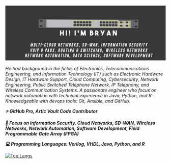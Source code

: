![Cover Github](https://raw.githubusercontent.com/brianxfury/brianxfury/master/COVER%20GITHUB%20copy.png)
<p><i>He had background in the fields of Electronics, Telecommunications Engineering, and Information Technology (IT) such as Electronic Hardware Design, IT Hardware Support, Cloud Computing, Cybersecurity, Network Engineering, Public Switched Telephone Network, IP Telephony, and Wireless Communication Systems. A passionate engineer who focus on network automation with technical experience in Java, Python, and R. Knowledgeable with devops tools: Git, Ansible, and GitHub.</i></p>
<p><b><i>
⭐ GitHub Pro, Artic Vault Code Contributor
</p></b></i>
<p><b><i>
🚩 Focus on Information Security, Cloud Networks, SD-WAN, Wireless Networks, Network Automation, Software Development, Field Programmable Gate Array (FPGA)
</p></b></i>
<p><b><i>
💻 Programming Languages: Verilog, VHDL, Java, Python, and R
</p></b></i>


[![Top Langs](https://github-readme-stats.vercel.app/api/top-langs/?username=brianxfury&layout=compact)](https://github.com/brianxfury/github-readme-stats)


 
